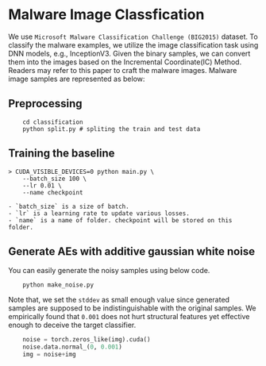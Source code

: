 # Malware Image Classfication

We use `Microsoft Malware Classification Challenge (BIG2015)` dataset.
To classify the malware examples, we utilize the image classification task using DNN models, e.g., InceptionV3.
Given the binary samples, we can convert them into the images based on the Incremental Coordinate(IC) Method.
Readers may refer to this paper to craft the malware images.
Malware image samples are represented as below:

## Preprocessing
```
    cd classification
    python split.py # spliting the train and test data
```

## Training the baseline
```
> CUDA_VISIBLE_DEVICES=0 python main.py \
    --batch_size 100 \
    --lr 0.01 \
    --name checkpoint
```
    - `batch_size` is a size of batch.
    - `lr` is a learning rate to update various losses.
    - `name` is a name of folder. checkpoint will be stored on this folder.


## Generate AEs with additive gaussian white noise
You can easily generate the noisy samples using below code.
```
    python make_noise.py
```
Note that, we set the `stddev` as small enough value since generated samples are supposed to be indistinguishable with the original samples.
We empirically found that `0.001` does not hurt structural features yet effective enough to deceive the target classifier.
```python
    noise = torch.zeros_like(img).cuda()
    noise.data.normal_(0, 0.001)
    img = noise+img
```